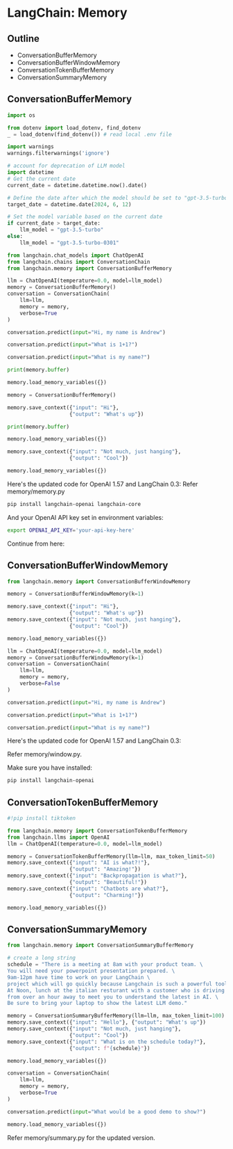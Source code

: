 # LangChain: Memory

## Outline
* ConversationBufferMemory
* ConversationBufferWindowMemory
* ConversationTokenBufferMemory
* ConversationSummaryMemory

## ConversationBufferMemory


```python
import os

from dotenv import load_dotenv, find_dotenv
_ = load_dotenv(find_dotenv()) # read local .env file

import warnings
warnings.filterwarnings('ignore')
```


```python
# account for deprecation of LLM model
import datetime
# Get the current date
current_date = datetime.datetime.now().date()

# Define the date after which the model should be set to "gpt-3.5-turbo"
target_date = datetime.date(2024, 6, 12)

# Set the model variable based on the current date
if current_date > target_date:
    llm_model = "gpt-3.5-turbo"
else:
    llm_model = "gpt-3.5-turbo-0301"
```


```python
from langchain.chat_models import ChatOpenAI
from langchain.chains import ConversationChain
from langchain.memory import ConversationBufferMemory
```


```python
llm = ChatOpenAI(temperature=0.0, model=llm_model)
memory = ConversationBufferMemory()
conversation = ConversationChain(
    llm=llm,
    memory = memory,
    verbose=True
)
```


```python
conversation.predict(input="Hi, my name is Andrew")
```


```python
conversation.predict(input="What is 1+1?")
```


```python
conversation.predict(input="What is my name?")
```


```python
print(memory.buffer)
```


```python
memory.load_memory_variables({})
```


```python
memory = ConversationBufferMemory()
```


```python
memory.save_context({"input": "Hi"},
                    {"output": "What's up"})
```


```python
print(memory.buffer)
```


```python
memory.load_memory_variables({})
```


```python
memory.save_context({"input": "Not much, just hanging"},
                    {"output": "Cool"})
```


```python
memory.load_memory_variables({})
```

Here's the updated code for OpenAI 1.57 and LangChain 0.3:
Refer memory/memory.py

```bash
pip install langchain-openai langchain-core
```

And your OpenAI API key set in environment variables:
```bash
export OPENAI_API_KEY='your-api-key-here'
```

Continue from here:

## ConversationBufferWindowMemory


```python
from langchain.memory import ConversationBufferWindowMemory
```


```python
memory = ConversationBufferWindowMemory(k=1)
```


```python
memory.save_context({"input": "Hi"},
                    {"output": "What's up"})
memory.save_context({"input": "Not much, just hanging"},
                    {"output": "Cool"})

```


```python
memory.load_memory_variables({})
```


```python
llm = ChatOpenAI(temperature=0.0, model=llm_model)
memory = ConversationBufferWindowMemory(k=1)
conversation = ConversationChain(
    llm=llm,
    memory = memory,
    verbose=False
)
```


```python
conversation.predict(input="Hi, my name is Andrew")
```


```python
conversation.predict(input="What is 1+1?")
```


```python
conversation.predict(input="What is my name?")
```

Here's the updated code for OpenAI 1.57 and LangChain 0.3:

Refer memory/window.py.

Make sure you have installed:
```bash
pip install langchain-openai
```

## ConversationTokenBufferMemory


```python
#!pip install tiktoken
```


```python
from langchain.memory import ConversationTokenBufferMemory
from langchain.llms import OpenAI
llm = ChatOpenAI(temperature=0.0, model=llm_model)
```


```python
memory = ConversationTokenBufferMemory(llm=llm, max_token_limit=50)
memory.save_context({"input": "AI is what?!"},
                    {"output": "Amazing!"})
memory.save_context({"input": "Backpropagation is what?"},
                    {"output": "Beautiful!"})
memory.save_context({"input": "Chatbots are what?"},
                    {"output": "Charming!"})
```


```python
memory.load_memory_variables({})
```

## ConversationSummaryMemory


```python
from langchain.memory import ConversationSummaryBufferMemory
```


```python
# create a long string
schedule = "There is a meeting at 8am with your product team. \
You will need your powerpoint presentation prepared. \
9am-12pm have time to work on your LangChain \
project which will go quickly because Langchain is such a powerful tool. \
At Noon, lunch at the italian resturant with a customer who is driving \
from over an hour away to meet you to understand the latest in AI. \
Be sure to bring your laptop to show the latest LLM demo."

memory = ConversationSummaryBufferMemory(llm=llm, max_token_limit=100)
memory.save_context({"input": "Hello"}, {"output": "What's up"})
memory.save_context({"input": "Not much, just hanging"},
                    {"output": "Cool"})
memory.save_context({"input": "What is on the schedule today?"},
                    {"output": f"{schedule}"})
```


```python
memory.load_memory_variables({})
```


```python
conversation = ConversationChain(
    llm=llm,
    memory = memory,
    verbose=True
)
```


```python
conversation.predict(input="What would be a good demo to show?")
```


```python
memory.load_memory_variables({})
```


Refer memory/summary.py for the updated version.

